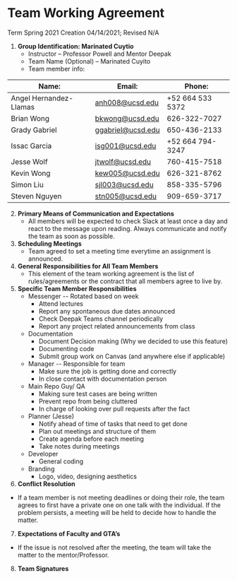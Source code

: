 # Team Working Agreement
Term Spring 2021
Creation 04/14/2021; Revised N/A

1. **Group Identification: Marinated Cuytio**
    - Instructor – Professor Powell and Mentor Deepak
    - Team Name (Optional) – Marinated Cuyito
    - Team member info:

| Name:       |Email:       | Phone: | 
| ----------- | ----------- | -------|
|Angel Hernandez-Llamas |anh008@ucsd.edu|+52 664 533 5372|
|Brian Wong|bkwong@ucsd.edu|626-322-7027|
|Grady Gabriel|ggabriel@ucsd.edu |650-436-2133 |
|Issac Garcia|isg001@ucsd.edu|+52 664 794-3247|
|Jesse Wolf|jtwolf@ucsd.edu|760-415-7518|
|Kevin Wong|kew005@ucsd.edu|626-321-8762|
|Simon Liu|sjl003@ucsd.edu|858-335-5796|
|Steven Nguyen |stn005@ucsd.edu |909-659-3717|





2. **Primary Means of Communication and Expectations**
    - All members will be expected to check Slack at least once a day and react to the message upon reading. Always communicate and notify the team as soon as possible.  
3. **Scheduling Meetings** 
    - Team agreed to set a meeting time everytime an assignment is announced. 
4. **General Responsibilities for All Team Members**
    - This element of the team working agreement is the list of rules/agreements or the contract that all members agree to live by.
5. **Specific Team Member Responsibilities**
    - Messenger  -- Rotated based on week 
      - Attend lectures
      - Report any spontaneous due dates announced
      - Check Deepak Teams channel periodically
      - Report any project related announcements from class
    - Documentation 
      - Document Decision making (Why we decided to use this feature) 
      - Documenting code
      - Submit group work on Canvas (and anywhere else if applicable)
    - Manager -- Responsible for team 
      - Make sure the job is getting done and correctly
      - In close contact with documentation person
    - Main Repo Guy/ QA 
      - Making sure test cases are being written
      - Prevent repo from being cluttered
      - In charge of looking over pull requests after the fact
    - Planner (Jesse)
      - Notify ahead of time of tasks that need to get done
      - Plan out meetings and structure of them
      - Create agenda before each meeting
      - Take notes during meetings
    - Developer
      - General coding
    - Branding
      - Logo, video, designing aesthetics
6. **Conflict Resolution**
  - If a team member is not meeting deadlines or doing their role, the team agrees to first have a private one on one talk with the individual. If the problem persists, a meeting will be held to decide how to handle the matter. 
7. **Expectations of Faculty and GTA’s**
  - If the issue is not resolved after the meeting, the team will take the matter to the mentor/Professor. 
8. **Team Signatures**







